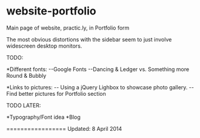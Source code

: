 website-portfolio
=================

Main page of website, practic.ly, in Portfolio form

The most obvious distortions with the sidebar seem to just involve widescreen desktop monitors.

TODO:

*Different fonts:
--Google Fonts
--Dancing & Ledger vs. Something more Round & Bubbly

*Links to pictures:
-- Using a jQuery Lighbox to showcase photo gallery.
-- Find better pictures for Portfolio section

TODO LATER:

*Typography/Font idea
*Blog

=================
Updated: 8 April 2014